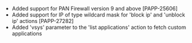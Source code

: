 * Added support for PAN Firewall version 9 and above [PAPP-25606]
* Added support for IP of type wildcard mask for 'block ip' and 'unblock ip' actions [PAPP-27282]
* Added 'vsys' parameter to the 'list applications' action to fetch custom applications